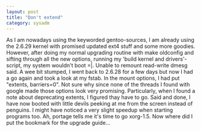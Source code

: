 ```yaml
---
layout: post
title: "Don't extend"
category: sysadm
---
```


As I am nowadays using the keyworded gentoo-sources, I am already
using the 2.6.29 kernel with promised updated ext4 stuff and some more
goodies. However, after doing my normal upgrading routine with make
oldconfig and sifting through all the new options, running my 'build
kernel and drivers'-script, my system wouldn't boot =|. Unable to
remount read-write dmesg said. A wee bit stumped, I went back to
2.6.28 for a few days but now I had a go again and took a look at my
fstab. In the mount options, I had put "extents, barriers=0". Not sure
why since none of the threads I found with google made those options
look very promising. Particularly, when I found a note about
deprecating extents, I figured thay have to go.  Said and done, I have
now booted with little devils peeking at me from the screen instead of
penguins. I might have noticed a very slight speedup when starting
programs too.  Ah, portage tells me it's time to go xorg-1.5. Now
where did I put the bookmark for the upgrade guide...
